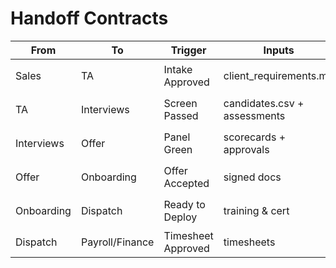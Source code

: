 # Handoff Contracts

| From       | To              | Trigger            | Inputs                       | Outputs                  | Acceptance     |
| ---------- | --------------- | ------------------ | ---------------------------- | ------------------------ | -------------- |
| Sales      | TA              | Intake Approved    | client_requirements.md       | job_profile.md           | 条款与口径一致 |
| TA         | Interviews      | Screen Passed      | candidates.csv + assessments | interview schedule       | 反馈时限满足   |
| Interviews | Offer           | Panel Green        | scorecards + approvals       | offer letter             | 电子签与记录   |
| Offer      | Onboarding      | Offer Accepted     | signed docs                  | onboarding packet        | 合规材料完整   |
| Onboarding | Dispatch        | Ready to Deploy    | training & cert              | placement request        | 就绪与排班匹配 |
| Dispatch   | Payroll/Finance | Timesheet Approved | timesheets                   | payroll inputs & invoice | 对账一致       |
